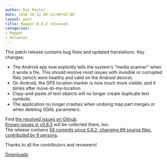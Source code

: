 ```yaml
---
author: Kai Pastor
date: 2018-10-22 08:15:00+02:00
layout: post
title: Mapper 0.8.3 released
categories:
- Mapper
- Releases
---
```


This patch release contains bug fixes and updated translations. Key changes:

- The Android app now explicitly tells the system's "media scanner" when it wrote a file.
  This should resolve most issues with invisible or corrupted files (which were healthy and valid on the Android device).
- On Android, the GPS location marker is now much more visible, and it blinks after move-to-my-location.
- Copy-and-paste of text objects will no longer create duplicate text symbols.
- The application no longer crashes when undoing map part merges or when deleting GDAL parameters.

Find [the resolved issues on Github](https://github.com/OpenOrienteering/mapper/issues?q=milestone:v0.8.3+is:closed).  
[Known issues in v0.8.3](https://github.com/OpenOrienteering/mapper/issues?q=label:"known%20issues%20v0.8.3") will be collected there, too.  
The release contains [59 commits since 0.8.2, changing 69 source files, contributed by 9 persons](https://github.com/OpenOrienteering/mapper/compare/v0.8.2...v0.8.3).


Thanks to all the contributors and reviewers!

<a class="btn btn-primary" href="https://github.com/OpenOrienteering/mapper/releases/tag/v0.8.3">Downloads</a>
